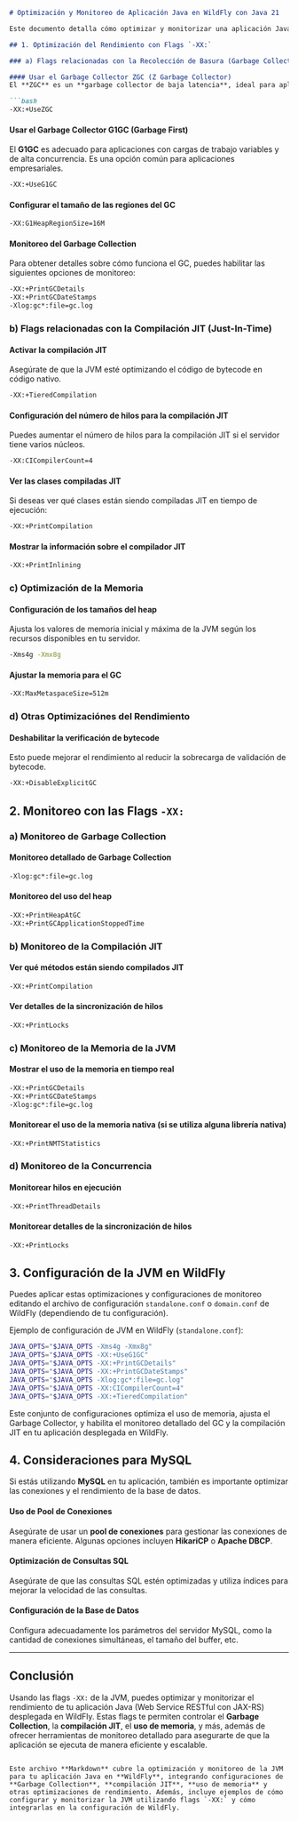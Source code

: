 
```markdown
# Optimización y Monitoreo de Aplicación Java en WildFly con Java 21

Este documento detalla cómo optimizar y monitorizar una aplicación Java (Web Service RESTful con JAX-RS) desplegada en WildFly, utilizando **Java 21**, **MySQL** y las flags de la JVM `-XX:`.

## 1. Optimización del Rendimiento con Flags `-XX:`

### a) Flags relacionadas con la Recolección de Basura (Garbage Collection)

#### Usar el Garbage Collector ZGC (Z Garbage Collector)
El **ZGC** es un **garbage collector de baja latencia**, ideal para aplicaciones que requieren tiempos de pausa muy cortos, como los Web Services RESTful.

```bash
-XX:+UseZGC
```

#### Usar el Garbage Collector G1GC (Garbage First)
El **G1GC** es adecuado para aplicaciones con cargas de trabajo variables y de alta concurrencia. Es una opción común para aplicaciones empresariales.

```bash
-XX:+UseG1GC
```

#### Configurar el tamaño de las regiones del GC

```bash
-XX:G1HeapRegionSize=16M
```

#### Monitoreo del Garbage Collection

Para obtener detalles sobre cómo funciona el GC, puedes habilitar las siguientes opciones de monitoreo:

```bash
-XX:+PrintGCDetails
-XX:+PrintGCDateStamps
-Xlog:gc*:file=gc.log
```

### b) Flags relacionadas con la Compilación JIT (Just-In-Time)

#### Activar la compilación JIT
Asegúrate de que la JVM esté optimizando el código de bytecode en código nativo.

```bash
-XX:+TieredCompilation
```

#### Configuración del número de hilos para la compilación JIT
Puedes aumentar el número de hilos para la compilación JIT si el servidor tiene varios núcleos.

```bash
-XX:CICompilerCount=4
```

#### Ver las clases compiladas JIT
Si deseas ver qué clases están siendo compiladas JIT en tiempo de ejecución:

```bash
-XX:+PrintCompilation
```

#### Mostrar la información sobre el compilador JIT

```bash
-XX:+PrintInlining
```

### c) Optimización de la Memoria

#### Configuración de los tamaños del heap
Ajusta los valores de memoria inicial y máxima de la JVM según los recursos disponibles en tu servidor.

```bash
-Xms4g -Xmx8g
```

#### Ajustar la memoria para el GC

```bash
-XX:MaxMetaspaceSize=512m
```

### d) Otras Optimizaciónes del Rendimiento

#### Deshabilitar la verificación de bytecode
Esto puede mejorar el rendimiento al reducir la sobrecarga de validación de bytecode.

```bash
-XX:+DisableExplicitGC
```

## 2. Monitoreo con las Flags `-XX:`

### a) Monitoreo de Garbage Collection

#### Monitoreo detallado de Garbage Collection

```bash
-Xlog:gc*:file=gc.log
```

#### Monitoreo del uso del heap

```bash
-XX:+PrintHeapAtGC
-XX:+PrintGCApplicationStoppedTime
```

### b) Monitoreo de la Compilación JIT

#### Ver qué métodos están siendo compilados JIT

```bash
-XX:+PrintCompilation
```

#### Ver detalles de la sincronización de hilos

```bash
-XX:+PrintLocks
```

### c) Monitoreo de la Memoria de la JVM

#### Mostrar el uso de la memoria en tiempo real

```bash
-XX:+PrintGCDetails
-XX:+PrintGCDateStamps
-Xlog:gc*:file=gc.log
```

#### Monitorear el uso de la memoria nativa (si se utiliza alguna librería nativa)

```bash
-XX:+PrintNMTStatistics
```

### d) Monitoreo de la Concurrencia

#### Monitorear hilos en ejecución

```bash
-XX:+PrintThreadDetails
```

#### Monitorear detalles de la sincronización de hilos

```bash
-XX:+PrintLocks
```

## 3. Configuración de la JVM en WildFly

Puedes aplicar estas optimizaciones y configuraciones de monitoreo editando el archivo de configuración `standalone.conf` o `domain.conf` de WildFly (dependiendo de tu configuración).

Ejemplo de configuración de JVM en WildFly (`standalone.conf`):

```bash
JAVA_OPTS="$JAVA_OPTS -Xms4g -Xmx8g"
JAVA_OPTS="$JAVA_OPTS -XX:+UseG1GC"
JAVA_OPTS="$JAVA_OPTS -XX:+PrintGCDetails"
JAVA_OPTS="$JAVA_OPTS -XX:+PrintGCDateStamps"
JAVA_OPTS="$JAVA_OPTS -Xlog:gc*:file=gc.log"
JAVA_OPTS="$JAVA_OPTS -XX:CICompilerCount=4"
JAVA_OPTS="$JAVA_OPTS -XX:+TieredCompilation"
```

Este conjunto de configuraciones optimiza el uso de memoria, ajusta el Garbage Collector, y habilita el monitoreo detallado del GC y la compilación JIT en tu aplicación desplegada en WildFly.

## 4. Consideraciones para MySQL

Si estás utilizando **MySQL** en tu aplicación, también es importante optimizar las conexiones y el rendimiento de la base de datos.

#### Uso de Pool de Conexiones
Asegúrate de usar un **pool de conexiones** para gestionar las conexiones de manera eficiente. Algunas opciones incluyen **HikariCP** o **Apache DBCP**.

#### Optimización de Consultas SQL
Asegúrate de que las consultas SQL estén optimizadas y utiliza índices para mejorar la velocidad de las consultas.

#### Configuración de la Base de Datos
Configura adecuadamente los parámetros del servidor MySQL, como la cantidad de conexiones simultáneas, el tamaño del buffer, etc.

---

## Conclusión

Usando las flags `-XX:` de la JVM, puedes optimizar y monitorizar el rendimiento de tu aplicación Java (Web Service RESTful con JAX-RS) desplegada en WildFly. Estas flags te permiten controlar el **Garbage Collection**, la **compilación JIT**, el **uso de memoria**, y más, además de ofrecer herramientas de monitoreo detallado para asegurarte de que la aplicación se ejecuta de manera eficiente y escalable.
```

Este archivo **Markdown** cubre la optimización y monitoreo de la JVM para tu aplicación Java en **WildFly**, integrando configuraciones de **Garbage Collection**, **compilación JIT**, **uso de memoria** y otras optimizaciones de rendimiento. Además, incluye ejemplos de cómo configurar y monitorizar la JVM utilizando flags `-XX:` y cómo integrarlas en la configuración de WildFly.